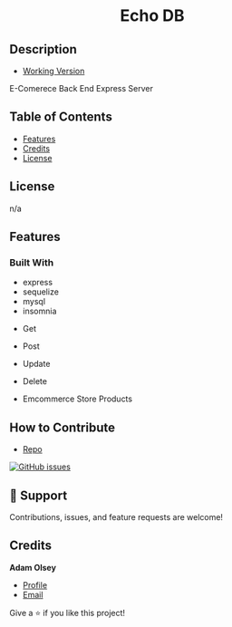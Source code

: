 # <h1 align="center">Echo DB</h1>

## Description
- [Working Version ](https://watch.screencastify.com/v/9ktzpXHTo8aks0ObwFnR "Live View")


<p>E-Comerece Back End Express Server</p>

## Table of Contents 
- [Features](#features)
- [Credits](#credits)
- [License](#license)


## License
n/a

## Features
### Built With

- express
- sequelize
- mysql 
- insomnia



<p> 

 - Get 
 - Post
 - Update 
 - Delete

-  Emcommerce Store Products

</p> 


## How to Contribute

- [Repo](https://github.com/AdamHale88/echo_db "Echo DB")

[![GitHub issues](https://img.shields.io/github/issues/AdamHale88/continuous_creations?style=flat)](https://github.com/AdamHale88/echo_db/issues)

## 🤝 Support

Contributions, issues, and feature requests are welcome!

## Credits

**Adam Olsey**

- [Profile](https://github.com/AdamHale88 "Adam Olsey")
- [Email](mailto:adamhale88@tuta.io?subject=Hi "Hi!")

Give a ⭐️ if you like this project!